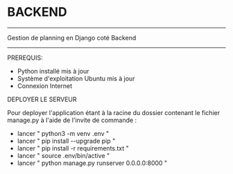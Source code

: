
# BACKEND

-------------------------------------------------------
Gestion de planning en Django coté Backend
_______________________________________________________

PREREQUIS:

- Python installé mis à jour
- Système d'exploitation Ubuntu mis à jour
- Connexion Internet

DEPLOYER LE SERVEUR

Pour deployer l'application étant à la racine du dossier contenant le fichier manage.py à l'aide de l'invite de commande : 


- lancer " python3 -m venv .env "
- lancer " pip install --upgrade pip "
- lancer " pip install -r requirements.txt "
- lancer " source .env/bin/active "
- lancer " python manage.py runserver 0.0.0.0:8000 "

